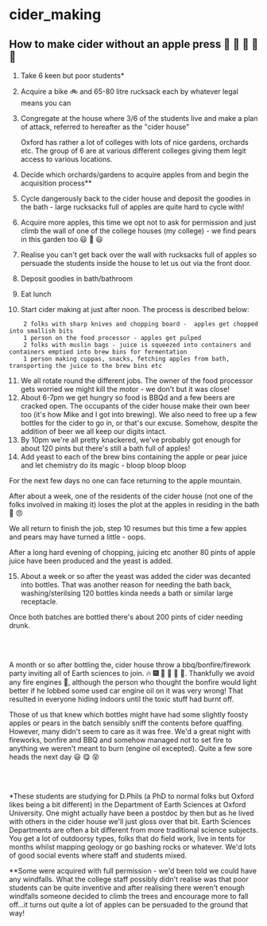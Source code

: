 # cider_making

## How to make cider without an apple press :apple: :green_apple: :beer: :green_apple: :apple:

1. Take 6 keen but poor students*
2. Acquire a bike :bike: and 65-80 litre rucksack each by whatever legal means you can
3. Congregate at the house where 3/6 of the students live and make a plan of attack, referred to hereafter as the "cider house" 

   Oxford has rather a lot of colleges with lots of nice gardens, orchards etc. The group of 6 are at various different colleges giving them legit access to various locations.

4. Decide which orchards/gardens to acquire apples from and begin the acquisition process**
5. Cycle dangerously back to the cider house and deposit the goodies in the bath - large rucksacks full of apples are quite hard to cycle with!
6. Acquire more apples, this time we opt not to ask for permission and just climb the wall of one of the college houses (my college) - we find pears in this garden too :smiley: :pear: :smiley:
7. Realise you can't get back over the wall with rucksacks full of apples so persuade the students inside the house to let us out via the front door.  
8. Deposit goodies in bath/bathroom
9. Eat lunch
10. Start cider making at just after noon. The process is described below:
```
    2 folks with sharp knives and chopping board -  apples get chopped into smallish bits
    1 person on the food processor - apples get pulped
    2 folks with muslin bags - juice is squeezed into containers and containers emptied into brew bins for fermentation
    1 person making cuppas, snacks, fetching apples from bath, transporting the juice to the brew bins etc
```
11. We all rotate round the different jobs. The owner of the food processor gets worried we might kill the motor - we don't but it was close!
12. About 6-7pm we get hungry so food is BBQd and a few beers are cracked open. The occupants of the cider house make their own beer too (it's how Mike and I got into brewing). We also need to free up a few bottles for the cider to go in, or that's our excuse. Somehow, despite the addition of beer we all keep our digits intact. 
13. By 10pm we're all pretty knackered, we've probably got enough for about 120 pints but there's still a bath full of apples!
14. Add yeast to each of the brew bins containing the apple or pear juice and let chemistry do its magic - bloop bloop bloop

For the next few days no one can face returning to the apple mountain.

After about a week, one of the residents of the cider house (not one of the folks involved in making it) loses the plot at the apples in residing in the bath :bath: :angry:

We all return to finish the job, step 10 resumes but this time a few apples and pears may have turned a little - oops.

After a long hard evening of chopping, juicing etc another 80 pints of apple juice have been produced and the yeast is added. 

15. About a week or so after the yeast was added the cider was decanted into bottles. That was another reason for needing the bath back, washing/sterilsing 120 bottles kinda needs a bath or similar large receptacle.

Once both batches are bottled there's about 200 pints of cider needing drunk. 

<br>
<br>

A month or so after bottling the, cider house throw a bbq/bonfire/firework party inviting all of Earth sciences to join. :fire: :fireworks: :poultry_leg: :beers: :meat_on_bone: :corn:. Thankfully we avoid any fire engines :fire_engine:, although the person who thought the bonfire would light better if he lobbed some used car engine oil on it was very wrong! That resulted in everyone hiding indoors until the toxic stuff had burnt off. 

Those of us that knew which bottles might have had some slightly foosty apples or pears in the batch sensibly sniff the contents before quaffing. However, many didn't seem to care as it was free. We'd a great night with fireworks, bonfire and BBQ and somehow managed not to set fire to anything we weren't meant to burn (engine oil excepted). Quite a few sore heads the next day :smiley: :yum: :dizzy_face:

<br>
<br>

*These students are studying for D.Phils (a PhD to normal folks but Oxford likes being a bit different) in the Department of Earth Sciences at Oxford University. One might actually have been a postdoc by then but as he lived with others in the cider house we'll just gloss over that bit. Earth Sciences Departments are often a bit different from more traditional science subjects. You get a lot of outdoorsy types, folks that do field work, live in tents for months whilst mapping geology or go bashing rocks or whatever. We'd lots of good social events where staff and students mixed. 

**Some were acquired with full permission - we'd been told we could have any windfalls. What the college staff possibly didn't realise was that poor students can be quite inventive and after realising there weren't enough windfalls someone decided to climb the trees and encourage more to fall off...it turns out quite a lot of apples can be persuaded to the ground that way!
